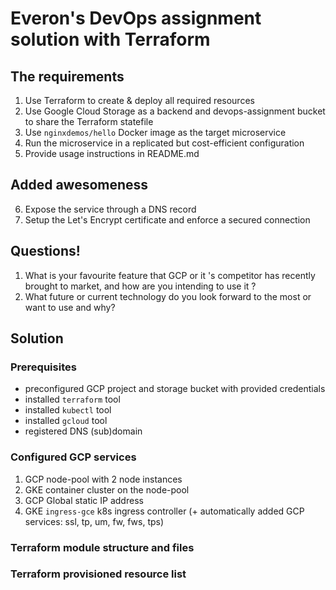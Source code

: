 # Everon's DevOps assignment solution with Terraform
## The requirements
1. Use Terraform to create & deploy all required resources
2. Use Google Cloud Storage as a backend and devops-assignment bucket to share the Terraform statefile
3. Use `nginxdemos/hello` Docker image as the target microservice
4. Run the microservice in a replicated but cost-efficient configuration
5. Provide usage instructions in README.md

## Added awesomeness
6. Expose the service through a DNS record
7. Setup the Let's Encrypt certificate and enforce a secured connection

## Questions!
1. What is your favourite feature that GCP or it 's competitor has recently brought to market, and how are you intending to use it ?
2. What future or current technology do you look forward to the most or want to use and why?

## Solution
### Prerequisites
- preconfigured GCP project and storage bucket with provided credentials 
- installed `terraform` tool
- installed `kubectl` tool
- installed `gcloud` tool
- registered DNS (sub)domain
 
### Configured GCP services
1. GCP node-pool with 2 node instances
2. GKE container cluster on the node-pool
3. GCP Global static IP address
4. GKE `ingress-gce` k8s ingress controller (+ automatically added GCP services: ssl, tp, um, fw, fws, tps)

### Terraform module structure and files

### Terraform provisioned resource list
